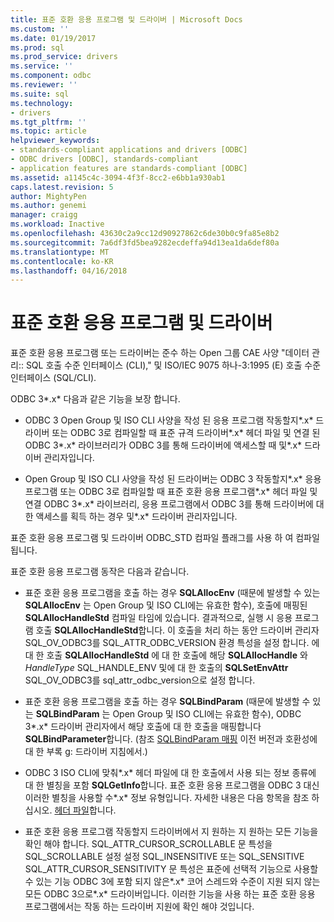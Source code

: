 ```yaml
---
title: 표준 호환 응용 프로그램 및 드라이버 | Microsoft Docs
ms.custom: ''
ms.date: 01/19/2017
ms.prod: sql
ms.prod_service: drivers
ms.service: ''
ms.component: odbc
ms.reviewer: ''
ms.suite: sql
ms.technology:
- drivers
ms.tgt_pltfrm: ''
ms.topic: article
helpviewer_keywords:
- standards-compliant applications and drivers [ODBC]
- ODBC drivers [ODBC], standards-compliant
- application features are standards-compliant [ODBC]
ms.assetid: a1145c4c-3094-4f3f-8cc2-e6bb1a930ab1
caps.latest.revision: 5
author: MightyPen
ms.author: genemi
manager: craigg
ms.workload: Inactive
ms.openlocfilehash: 43630c2a9cc12d90927862c6de30b0c9fa85e8b2
ms.sourcegitcommit: 7a6df3fd5bea9282ecdeffa94d13ea1da6def80a
ms.translationtype: MT
ms.contentlocale: ko-KR
ms.lasthandoff: 04/16/2018
---
```

# <a name="standards-compliant-applications-and-drivers"></a>표준 호환 응용 프로그램 및 드라이버
표준 호환 응용 프로그램 또는 드라이버는 준수 하는 Open 그룹 CAE 사양 "데이터 관리:: SQL 호출 수준 인터페이스 (CLI)," 및 ISO/IEC 9075 하나-3:1995 (E) 호출 수준 인터페이스 (SQL/CLI).  
  
 ODBC 3*.x* 다음과 같은 기능을 보장 합니다.  
  
-   ODBC 3 Open Group 및 ISO CLI 사양을 작성 된 응용 프로그램 작동할지*.x* 드라이버 또는 ODBC 3로 컴파일할 때 표준 규격 드라이버*.x* 헤더 파일 및 연결 된 ODBC 3*.x* 라이브러리가 ODBC 3를 통해 드라이버에 액세스할 때 및*.x* 드라이버 관리자입니다.  
  
-   Open Group 및 ISO CLI 사양을 작성 된 드라이버는 ODBC 3 작동할지*.x* 응용 프로그램 또는 ODBC 3로 컴파일할 때 표준 호환 응용 프로그램*.x* 헤더 파일 및 연결 ODBC 3*.x* 라이브러리, 응용 프로그램에서 ODBC 3를 통해 드라이버에 대 한 액세스를 획득 하는 경우 및*.x* 드라이버 관리자입니다.  
  
 표준 호환 응용 프로그램 및 드라이버 ODBC_STD 컴파일 플래그를 사용 하 여 컴파일됩니다.  
  
 표준 호환 응용 프로그램 동작은 다음과 같습니다.  
  
-   표준 호환 응용 프로그램을 호출 하는 경우 **SQLAllocEnv** (때문에 발생할 수 있는 **SQLAllocEnv** 는 Open Group 및 ISO CLI에는 유효한 함수), 호출에 매핑된  **SQLAllocHandleStd** 컴파일 타임에 있습니다. 결과적으로, 실행 시 응용 프로그램 호출 **SQLAllocHandleStd**합니다. 이 호출을 처리 하는 동안 드라이버 관리자 SQL_OV_ODBC3를 SQL_ATTR_ODBC_VERSION 환경 특성을 설정 합니다. 에 대 한 호출 **SQLAllocHandleStd** 에 대 한 호출에 해당 **SQLAllocHandle** 와 *HandleType* SQL_HANDLE_ENV 및에 대 한 호출의 **SQLSetEnvAttr** SQL_OV_ODBC3를 sql_attr_odbc_version으로 설정 합니다.  
  
-   표준 호환 응용 프로그램을 호출 하는 경우 **SQLBindParam** (때문에 발생할 수 있는 **SQLBindParam** 는 Open Group 및 ISO CLI에는 유효한 함수), ODBC 3*.x* 드라이버 관리자에서 해당 호출에 대 한 호출을 매핑합니다 **SQLBindParameter**합니다. (참조 [SQLBindParam 매핑](../../../odbc/reference/appendixes/sqlbindparam-mapping.md) 이전 버전과 호환성에 대 한 부록 g: 드라이버 지침에서.)  
  
-   ODBC 3 ISO CLI에 맞춰*.x* 헤더 파일에 대 한 호출에서 사용 되는 정보 종류에 대 한 별칭을 포함 **SQLGetInfo**합니다. 표준 호환 응용 프로그램을 ODBC 3 대신 이러한 별칭을 사용할 수*.x* 정보 유형입니다. 자세한 내용은 다음 항목을 참조 하십시오. [헤더 파일](../../../odbc/reference/develop-app/header-files.md)합니다.  
  
-   표준 호환 응용 프로그램 작동할지 드라이버에서 지 원하는 지 원하는 모든 기능을 확인 해야 합니다. SQL_ATTR_CURSOR_SCROLLABLE 문 특성을 SQL_SCROLLABLE 설정 설정 SQL_INSENSITIVE 또는 SQL_SENSITIVE SQL_ATTR_CURSOR_SENSITIVITY 문 특성은 표준에 선택적 기능으로 사용할 수 있는 기능 ODBC 3에 포함 되지 않은*.x* 코어 스레드와 수준이 지원 되지 않는 모든 ODBC 3으로*.x* 드라이버입니다. 이러한 기능을 사용 하는 표준 호환 응용 프로그램에서는 작동 하는 드라이버 지원에 확인 해야 것입니다.
